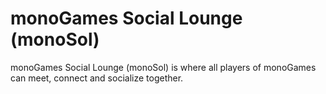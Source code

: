 # monoGames Social Lounge (monoSol)
monoGames Social Lounge (monoSol) is where all players of monoGames can meet, connect and socialize together.
